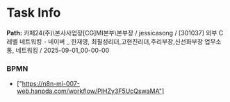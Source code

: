 # Task Info

**Path:** 카페24(주)\본사사업장\[CG]MI본부\본부장 / jessicasong / [301037] 외부 C레벨 네트워킹 - 네이버 _ 한재영, 최필성리더,고현진리더,주리부장,신선화부장 업무소통, 네트워킹 / 2025-09-01_00-00-00

### BPMN
- ["https://n8n-mi-007-web.hanpda.com/workflow/PIHZy3F5UcQswaMA"]

